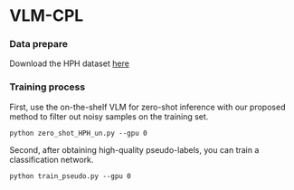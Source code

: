# VLM-CPL

### Data prepare
Download the HPH dataset [here](https://data.mendeley.com/datasets/h8bdwrtnr5/1)

### Training process

First, use the on-the-shelf VLM for zero-shot inference with our proposed method to filter out noisy samples on the training set.
```
python zero_shot_HPH_un.py --gpu 0
```
Second, after obtaining high-quality pseudo-labels, you can train a classification network.
```
python train_pseudo.py --gpu 0
```
